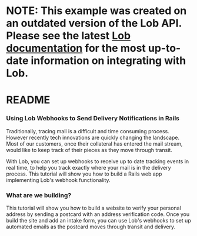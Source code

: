 # NOTE: This example was created on an outdated version of the Lob API. Please see the latest [Lob documentation](https://lob.com/docs)  for the most up-to-date information on integrating with Lob.

# README

### Using Lob Webhooks to Send Delivery Notifications in Rails

Traditionally, tracing mail is a difficult and time consuming process. However recently tech innovations are quickly changing the landscape. Most of our customers, once their collateral has entered the mail stream, would like to keep track of their pieces as they move through transit.

With Lob, you can set up webhooks to receive up to date tracking events in real time, to help you track exactly where your mail is in the delivery process. This tutorial will show you how to build a Rails web app implementing Lob's webhook functionality.

### What are we building?

This tutorial will show you how to build a website to verify your personal address by sending a postcard with an address verification code. Once you build the site and add an intake form, you can use Lob's webhooks to set up automated emails as the postcard moves through transit and delivery.
